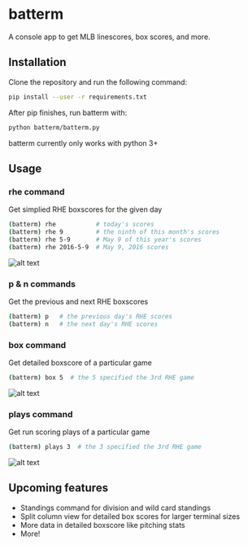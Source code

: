# batterm
A console app to get MLB linescores, box scores, and more.

## Installation
Clone the repository and run the following command:
```bash
pip install --user -r requirements.txt
```

After pip finishes, run batterm with:
```bash
python batterm/batterm.py
```

batterm currently only works with python 3+

## Usage

### rhe command
Get simplied RHE boxscores for the given day

```bash
(batterm) rhe           # today's scores
(batterm) rhe 9         # the ninth of this month's scores
(batterm) rhe 5-9       # May 9 of this year's scores
(batterm) rhe 2016-5-9  # May 9, 2016 scores
```

![alt text](http://imgur.com/RxlEjZd.png)

### p & n commands
Get the previous and next RHE boxscores
```bash
(batterm) p   # the previous day's RHE scores
(batterm) n   # the next day's RHE scores
```

### box command
Get detailed boxscore of a particular game
```bash
(batterm) box 5  # the 5 specified the 3rd RHE game
```

![alt text](http://imgur.com/g811waN.png)

### plays command
Get run scoring plays of a particular game
```bash
(batterm) plays 3  # the 3 specified the 3rd RHE game 
```

![alt text](http://imgur.com/6AR7MKr.png)

## Upcoming features
* Standings command for division and wild card standings
* Split column view for detailed box scores for larger terminal sizes
* More data in detailed boxscore like pitching stats
* More!
